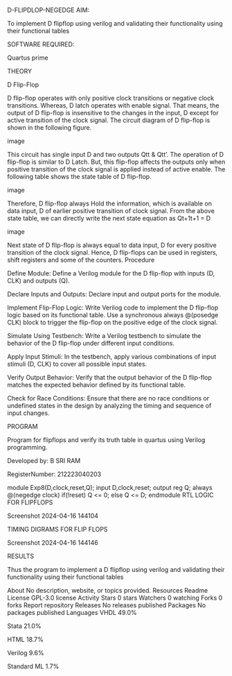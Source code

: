 D-FLIPDLOP-NEGEDGE
AIM:

To implement D flipflop using verilog and validating their functionality using their functional tables

SOFTWARE REQUIRED:

Quartus prime

THEORY

D Flip-Flop

D flip-flop operates with only positive clock transitions or negative clock transitions. Whereas, D latch operates with enable signal. That means, the output of D flip-flop is insensitive to the changes in the input, D except for active transition of the clock signal. The circuit diagram of D flip-flop is shown in the following figure.

image

This circuit has single input D and two outputs Qtt & Qtt’. The operation of D flip-flop is similar to D Latch. But, this flip-flop affects the outputs only when positive transition of the clock signal is applied instead of active enable. The following table shows the state table of D flip-flop.

image

Therefore, D flip-flop always Hold the information, which is available on data input, D of earlier positive transition of clock signal. From the above state table, we can directly write the next state equation as Qt+1t+1 = D

image

Next state of D flip-flop is always equal to data input, D for every positive transition of the clock signal. Hence, D flip-flops can be used in registers, shift registers and some of the counters. Procedure

Define Module: Define a Verilog module for the D flip-flop with inputs (D, CLK) and outputs (Q).

Declare Inputs and Outputs: Declare input and output ports for the module.

Implement Flip-Flop Logic: Write Verilog code to implement the D flip-flop logic based on its functional table. Use a synchronous always @(posedge CLK) block to trigger the flip-flop on the positive edge of the clock signal.

Simulate Using Testbench: Write a Verilog testbench to simulate the behavior of the D flip-flop under different input conditions.

Apply Input Stimuli: In the testbench, apply various combinations of input stimuli (D, CLK) to cover all possible input states.

Verify Output Behavior: Verify that the output behavior of the D flip-flop matches the expected behavior defined by its functional table.

Check for Race Conditions: Ensure that there are no race conditions or undefined states in the design by analyzing the timing and sequence of input changes.

PROGRAM

Program for flipflops and verify its truth table in quartus using Verilog programming.

Developed by: B SRI RAM

RegisterNumber: 212223040203

module Exp8(D,clock,reset,Q);
input D,clock,reset;
output reg Q;
always @(negedge clock)
if(!reset)
	Q <= 0;
else
	Q <= D;
endmodule
RTL LOGIC FOR FLIPFLOPS

Screenshot 2024-04-16 144104

TIMING DIGRAMS FOR FLIP FLOPS

Screenshot 2024-04-16 144146

RESULTS

Thus the program to implement a D flipflop using verilog and validating their functionality using their functional tables

About
No description, website, or topics provided.
Resources
 Readme
License
 GPL-3.0 license
 Activity
Stars
 0 stars
Watchers
 0 watching
Forks
 0 forks
Report repository
Releases
No releases published
Packages
No packages published
Languages
VHDL
49.0%
 
Stata
21.0%
 
HTML
18.7%
 
Verilog
9.6%
 
Standard ML
1.7%
